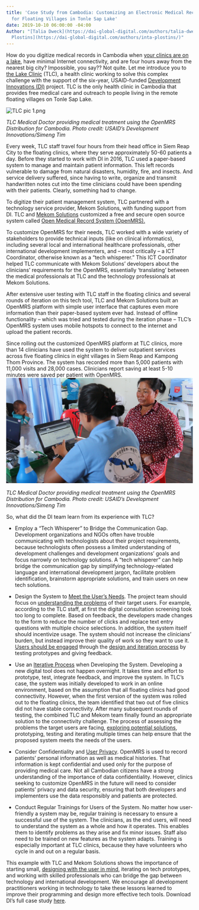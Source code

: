 ```yaml
---
title: 'Case Study from Cambodia: Customizing an Electronic Medical Record System
  for Floating Villages in Tonle Sap Lake'
date: 2019-10-10 06:00:00 -04:00
Author: "[Talia Dweck](https://dai-global-digital.com/authors/talia-dweck/) and [Inta
  Plostins](https://dai-global-digital.com/authors/inta-plostins/)"
---
```


How do you digitize medical records in Cambodia when [your clinics are on a lake](https://www.youtube.com/watch?v=5DRZBiE6BTE), have minimal Internet connectivity, and are four hours away from the nearest big city? Impossible, you say?? Not quite. Let me introduce you to [the Lake Clinic](https://www.lakeclinic.org/) (TLC), a health clinic working to solve this complex challenge with the support of the six-year, USAID-funded [Development Innovations (DI)](https://www.development-innovations.org) project. TLC is the only health clinic in Cambodia that provides free medical care and outreach to people living in the remote floating villages on Tonle Sap Lake. 

![TLC pic 1.png](/uploads/TLC%20pic%201.png)

*TLC Medical Doctor providing medical treatment using the OpenMRS Distribution for Cambodia. Photo credit: USAID’s Development Innovations/Simeng Tim*

Every week, TLC staff travel four hours from their head office in Siem Reap City to the floating clinics, where they serve approximately 50-60 patients a day. Before they started to work with DI in 2016, TLC used a paper-based system to manage and maintain patient information. This left records vulnerable to damage from natural disasters, humidity, fire, and insects. And service delivery suffered, since having to write, organize and transmit handwritten notes cut into the time clinicians could have been spending with their patients. Clearly, something had to change. 

<!--more-->
To digitize their patient management system, TLC partnered with a technology service provider, Mekom Solutions, with funding support from DI. TLC and [Mekom Solutions](https://mekomsolutions.com/) customized a free and secure open source system called [Open Medical Record System (OpenMRS).](https://openmrs.org/)

To customize OpenMRS for their needs, TLC worked with a wide variety of stakeholders to provide technical inputs (like on clinical informatics), including several local and international healthcare professionals, other international development implementers, and – most critically – a ICT Coordinator, otherwise known as a “tech whisperer.” This ICT Coordinator helped TLC communicate with Mekom Solutions’ developers about the clinicians’ requirements for the OpenMRS, essentially ‘translating’ between the medical professionals at TLC and the technology professionals at Mekom Solutions.

After extensive user testing with TLC staff in the floating clinics and several rounds of iteration on this tech tool, TLC and Mekom Solutions built an OpenMRS platform with simple user interface that captures even more information than their paper-based system ever had. Instead of offline functionality – which was tried and tested during the iteration phase – TLC’s OpenMRS system uses mobile hotspots to connect to the internet and upload the patient records.

Since rolling out the customized OpenMRS platform at TLC clinics, more than 14 clinicians have used the system to deliver outpatient services across five floating clinics in eight villages in Siem Reap and Kampong Thom Province. The system has recorded more than 5,000 patients with 11,000 visits and 28,000 cases.  Clinicians report saving at least 5-10 minutes were saved per patient with OpenMRS.![TLC pic 2.png](/uploads/TLC%20pic%202.png)

*TLC Medical Doctor providing medical treatment using the OpenMRS Distribution for Cambodia. Photo credit: USAID’s Development Innovations/Simeng Tim*

So, what did the DI team learn from its experience with TLC?

* Employ a “Tech Whisperer” to Bridge the Communication Gap. Development organizations and NGOs often have trouble communicating with technologists about their project requirements, because technologists often possess a limited understanding of development challenges and development organizations’ goals and focus narrowly on technology solutions. A “tech whisperer” can help bridge the communication gap by simplifying technology-related language and international development jargon, facilitate problem identification, brainstorm appropriate solutions, and train users on new tech solutions.

* Design the System to [Meet the User’s Needs](https://dai-global-digital.com/5-tips-for-doing-international-design-research.html).  The project team should focus on [understanding the problems](https://dai-global-digital.com/app-ui.html) of their target users. For example, according to the TLC staff, at first the digital consultation screening took too long to complete. Based on feedback, the developers made changes to the form to reduce the number of clicks and replace text entry questions with multiple choice selections. In addition, the system itself should incentivize usage. The system should not increase the clinicians’ burden, but instead improve their quality of work so they want to use it. [Users should be engaged](https://dai-global-digital.com/nobody-cares-what-tech-you-use.html) through the [design and iteration process](https://www.development-innovations.org/blog/tips-tricks-design/) by testing prototypes and giving feedback.

* Use an [Iterative Process](https://dai-global-digital.com/cambodia-second-chance-fund.html) when Developing the System. Developing a new digital tool does not happen overnight. It takes time and effort to prototype, test, integrate feedback, and improve the system. In TLC’s case, the system was initially developed to work in an online environment, based on the assumption that all floating clinics had good connectivity. However, when the first version of the system was rolled out to the floating clinics, the team identified that two out of five clinics did not have stable connectivity. After many subsequent rounds of testing, the combined TLC and Mekom team finally found an appropriate solution to the connectivity challenge. The process of assessing the problems the target users are facing, [exploring potential solutions](https://dai-global-digital.com/lean-design-for-development-a-practical-approach-to-human-centered-design.html), prototyping, testing and iterating multiple times can help ensure that the proposed system meets the needs of the users.

* Consider Confidentiality and [User Privacy](https://dai-global-digital.com/beyond-good-intentions-a-human-centred-approach-to-privacy-rights.html). OpenMRS is used to record patients’ personal information as well as medical histories. That information is kept confidential and used only for the purpose of providing medical care. Not all Cambodian citizens have a strong understanding of the importance of data confidentiality. However, clinics seeking to customize OpenMRS in the future will need to consider patients’ privacy and data security, ensuring that both developers and implementers use the data responsibly and patients are protected.

* Conduct Regular Trainings for Users of the System. No matter how user-friendly a system may be, regular training is necessary to ensure a successful use of the system. The clinicians, as the end users, will need to understand the system as a whole and how it operates. This enables them to identify problems as they arise and fix minor issues. Staff also need to be trained on new features as the system adapts.  Training is especially important at TLC clinics, because they have volunteers who cycle in and out on a regular basis.

This example with TLC and Mekom Solutions shows the importance of starting small, [designing with the user in mind](https://www.development-innovations.org/blog/why-do-we-care-about-user-research/), iterating on tech prototypes, and working with skilled professionals who can bridge the gap between technology and international development. We encourage all development practitioners working in technology to take these lessons learned to improve their programming and design more effective tech tools. Download DI’s full case study [here](https://www.development-innovations.org/wp-content/uploads/2019/09/TLC-Case-Study.pdf).